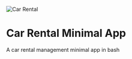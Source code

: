![Car Rental](scr="logo.png")

Car Rental Minimal App
===========================

A car rental management minimal app in bash

